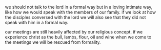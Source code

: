 we should not talk to the lord in a formal way
but in a loving intimate way, like how we would
speak with the members of our family. if we look
at how the disciples conversed with the lord we
will also see that they did not speak with him
in a formal way.

our meetings are still heavily affected by our religious concept. if we experience christ as the bull, lambs, flour, oil and wine when we come to the meetings we will be rescued from formality.
